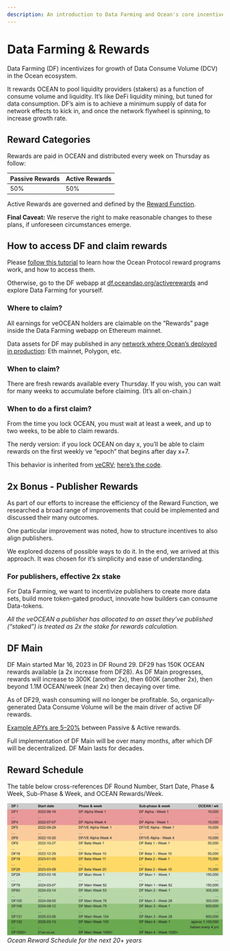 ```yaml
---
description: An introduction to Data Farming and Ocean's core incentive streams.
---
```

# Data Farming & Rewards

Data Farming (DF) incentivizes for growth of Data Consume Volume (DCV) in the Ocean ecosystem.

It rewards OCEAN to pool liquidity providers (stakers) as a function of consume volume and liquidity. It’s like DeFi liquidity mining, but tuned for data consumption. DF’s aim is to achieve a minimum supply of data for network effects to kick in, and once the network flywheel is spinning, to increase growth rate.

## Reward Categories
Rewards are paid in OCEAN and distributed every week on Thursday as follow:

| Passive Rewards | Active Rewards |
| ---- | ------- |
| 50%    | 50%    |

Active Rewards are governed and defined by the [Reward Function](df-details.md#reward-function).

**Final Caveat:** We reserve the right to make reasonable changes to these plans, if unforeseen circumstances emerge.

## How to access DF and claim rewards

Please [follow this tutorial](../tutorials/veOcean-Data-Farming-Tutorial.md) to learn how the Ocean Protocol reward programs work, and how to access them.

Otherwise, go to the DF webapp at [df.oceandao.org/activerewards](df.oceandao.org/activerewards) and explore Data Farming for yourself.

### Where to claim?  
All earnings for veOCEAN holders are claimable on the ”Rewards” page inside the Data Farming webapp on Ethereum mainnet.  

Data assets for DF may published in any [network where Ocean’s deployed in production](https://docs.oceanprotocol.com/core-concepts/networks): Eth mainnet, Polygon, etc.

### When to claim?
There are fresh rewards available every Thursday. If you wish, you can wait for many weeks to accumulate before claiming. (It’s all on-chain.)

### When to do a first claim?
From the time you lock OCEAN, you must wait at least a week, and up to two weeks, to be able to claim rewards.  

The nerdy version: if you lock OCEAN on day x, you’ll be able to claim rewards on the first weekly ve “epoch” that begins after day x+7.  

This behavior is inherited from [veCRV](https://curve.readthedocs.io/dao-fees.html); [here’s the code](https://github.com/oceanprotocol/contracts/blob/main/contracts/ve/veFeeDistributor.vy#L240-L256).

## 2x Bonus - Publisher Rewards
As part of our efforts to increase the efficiency of the Reward Function, we researched a broad range of improvements that could be implemented and discussed their many outcomes.

One particular improvement was noted, how to structure incentives to also align publishers.

We explored dozens of possible ways to do it. In the end, we arrived at this approach. It was chosen for it’s simplicity and ease of understanding.

### For publishers, effective 2x stake

For Data Farming, we want to incentivize publishers to create more data sets, build more token-gated product, innovate how builders can consume Data-tokens.

*All the veOCEAN a publisher has allocated to an asset they’ve published (“staked”) is treated as 2x the stake for rewards calculation.*

## DF Main

DF Main started Mar 16, 2023 in DF Round 29. DF29 has 150K OCEAN rewards available (a 2x increase from DF28). As DF Main progresses, rewards will increase to 300K (another 2x), then 600K (another 2x), then beyond 1.1M OCEAN/week (near 2x) then decaying over time.

As of DF29, wash consuming will no longer be profitable. So, organically-generated Data Consume Volume will be the main driver of active DF rewards.

[Example APYs are 5–20%](emissions-apys.md#example-apys) between Passive & Active rewards.

Full implementation of DF Main will be over many months, after which DF will be decentralized. DF Main lasts for decades.

## Reward Schedule

The table below cross-references DF Round Number, Start Date, Phase & Week, Sub-Phase & Week, and OCEAN Rewards/Week.

![](./images/reward_schedule.png)
_Ocean Reward Schedule for the next 20+ years_